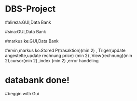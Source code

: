 # DBS-Project


#alireza:GUI,Data Bank

#sina:GUI,Data Bank

#markus ke:GUI,Data Bank

#ervin,markus ko:Stored P(trasaktion)(min 2) , Triger(update angestelte,update rechnung price)
(min 2) ,View(rechnung)(min 2),cursor(min 2) ,index (min 2) ,error handeling



# databank done!

#beggin with Gui




